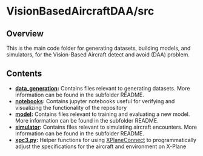 # VisionBasedAircraftDAA/src

## Overview
This is the main code folder for generating datasets, building models, and simulators, for the Vision-Based Aircraft detect and avoid (DAA) problem. 

## Contents
* **[data_generation](data_generation/):** Contains files relevant to generating datasets. More information can be found in the subfolder README. 
* **[notebooks](notebooks/):** Contains jupyter notebooks useful for verifying and visualizing the functionality of the repository
* **[model](model/):** Contains files relevant to training and evaluating a new model. More information can be found in the subfolder README.
* **[simulator](simulator/):** Contains files relevant to simulating aircraft encounters. More information can be found in the subfolder README.
* **[xpc3.py](./xpc3.py):** Helper functions for using [XPlaneConnect](https://github.com/nasa/XPlaneConnect) to programmatically adjust the specifications for the aircraft and environment on X-Plane
